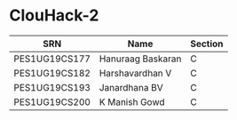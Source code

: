 # ClouHack-2  

| **SRN**       | **Name**          | **Section** |
|---------------|-------------------|-------------|
| PES1UG19CS177 | Hanuraag Baskaran | C           |
| PES1UG19CS182 | Harshavardhan V   | C           |
| PES1UG19CS193 | Janardhana BV     | C           |
| PES1UG19CS200 | K Manish Gowd     | C           |
